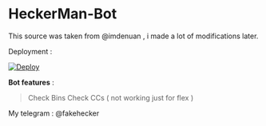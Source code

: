 # HeckerMan-Bot
This source was taken from @imdenuan , i made a lot of modifications later.

Deployment : 

[![Deploy](https://www.herokucdn.com/deploy/button.svg)](https://heroku.com/deploy?template=https://github.com/Junaid433/HeckerMan-Bot)

**Bot features** : 

> Check Bins 
> Check CCs ( not working just for flex )

My telegram : @fakehecker

